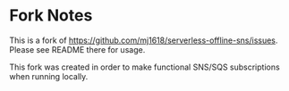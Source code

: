 # Fork Notes

This is a fork of https://github.com/mj1618/serverless-offline-sns/issues. Please see README there for usage.

This fork was created in order to make functional SNS/SQS subscriptions when running locally.